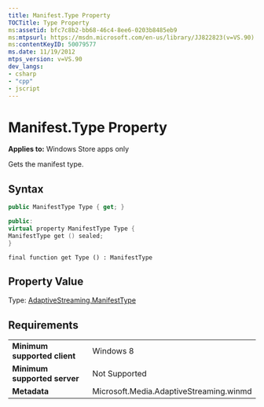 ```yaml
---
title: Manifest.Type Property
TOCTitle: Type Property
ms:assetid: bfc7c8b2-bb68-46c4-8ee6-0203b8485eb9
ms:mtpsurl: https://msdn.microsoft.com/en-us/library/JJ822823(v=VS.90)
ms:contentKeyID: 50079577
ms.date: 11/19/2012
mtps_version: v=VS.90
dev_langs:
- csharp
- "cpp"
- jscript
---
```


# Manifest.Type Property

**Applies to:** Windows Store apps only

Gets the manifest type.

## Syntax

```csharp
public ManifestType Type { get; }
```

```cpp
public: 
virtual property ManifestType Type {
ManifestType get () sealed; 
}
```

```jscript
final function get Type () : ManifestType
```

## Property Value

Type: [AdaptiveStreaming.ManifestType](manifesttype-enumeration.md)

## Requirements

|||
|--- |--- |
|**Minimum supported client**|Windows 8|
|**Minimum supported server**|Not Supported|
|**Metadata**|Microsoft.Media.AdaptiveStreaming.winmd|

